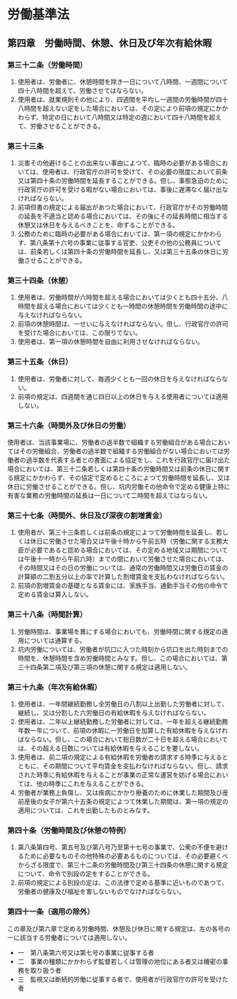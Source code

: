 # 労働基準法

## 第四章　労働時間、休憩、休日及び年次有給休暇

### 第三十二条（労働時間）

1. 使用者は、労働者に、休憩時間を除き一日について八時間、一週間について四十八時間を超えて、労働させてはならない。
2. 使用者は、就業規則その他により、四週間を平均し一週間の労働時間が四十八時間を超えない定をした場合においては、その定により前項の規定にかかわらず、特定の日において八時間又は特定の週において四十八時間を超えて、労働させることができる。

### 第三十三条

1. 災害その他避けることの出来ない事由によつて、臨時の必要がある場合においては、使用者は、行政官庁の許可を受けて、その必要の限度において前条又は第四十条の労働時間を延長することができる。但し、事態急迫のために行政官庁の許可を受ける暇がない場合においては、事後に遅滞なく届け出なければならない。
2. 前項但書の規定による届出があつた場合において、行政官庁がその労働時間の延長を不適当と認める場合においては、その後にその延長時間に相当する休憩又は休日を与えるべきことを、命ずることができる。
3. 公務のために臨時の必要がある場合においては、第一項の規定にかかわらす、第八条第十六号の事業に従事する官吏、公吏その他の公務員については、前条若しくは第四十条の労働時間を延長し、又は第三十五条の休日に労働させることができる。

### 第三十四条（休憩）

1. 使用者は、労働時間が六時間を超える場合においては少くとも四十五分、八時間を超える場合においては少くとも一時間の休憩時間を労働時間の途中に与えなければならない。
2. 前項の休憩時間は、一せいに与えなければならない。但し、行政官庁の許可を受けた場合においては、この限りでない。
3. 使用者は、第一項の休憩時間を自由に利用させなければならない。

### 第三十五条（休日）

1. 使用者は、労働者に対して、毎週少くとも一回の休日を与えなければならない。
2. 前項の規定は、四週間を通じ四日以上の休日を与える使用者については適用しない。

### 第三十六条（時間外及び休日の労働）

使用者は、当該事業場に、労働者の過半数で組織する労働組合がある場合においてはその労働組合、労働者の過半数で組織する労働組合がない場合においては労働者の過半数を代表する者との書面による協定をし、これを行政官庁に届け出た場合においては、第三十二条若しくは第四十条の労働時間又は前条の休日に関する規定にかかわらず、その協定で定めるところによつて労働時間を延長し、又は休日に労働させることができる。但し、坑内労働その他命令で定める健康上特に有害な業務の労働時間の延長は一日について二時間を超えてはならない。

### 第三十七条（時間外、休日及び深夜の割増賃金）

1. 使用者が、第三十三条若しくは前条の規定によつて労働時間を延長し、若しくは休日に労働させた場合又は午後十時から午前五時（労働に関する主務大臣が必要であると認める場合においては、その定める地域又は期間については午後十一時から午前六時）までの間において労働させた場合においては、その時間又はその日の労働については、通常の労働時間又は労働日の賃金の計算額の二割五分以上の率で計算した割増賃金を支払わなければならない。
2. 前項の割増賃金の基礎となる賃金には、家族手当、通勤手当その他の命令で定める賃金は算入しない。

### 第三十八条（時間計算）

1. 労働時間は、事業場を異にする場合においても、労働時間に関する規定の適用については通算する。
2. 坑内労働については、労働者が坑口に入つた時刻から坑口を出た時刻までの時間を、休憩時間を含め労働時間とみなす。但し、この場合においては、第三十四条第二項及び第三項の休憩に関する規定は適用しない。

### 第三十九条（年次有給休暇）

1. 使用者は、一年間継続勤務し全労働日の八割以上出勤した労働者に対して、継続し、又は分割した六労働日の有給休暇を与えなければならない。
2. 使用者は、二年以上継続勤務した労働者に対しては、一年を超える継続勤務年数一年について、前項の休暇に一労働日を加算した有給休暇を与えなければならない。但し、この場合において総日数が二十日を超える場合においては、その超える日数については有給休暇を与えることを要しない。
3. 使用者は、前二項の規定による有給休暇を労働者の請求する時季に与えるとともに、その期間について平均賃金を支払わなければならない。但し、請求された時季に有給休暇を与えることが事業の正常な運営を妨げる場合においては、他の時季にこれを与えることができる。
4. 労働者が業務上負傷し、又は疾病にかかり療養のために休業した期間及び産前産後の女子が第六十五条の規定によつて休業した期間は、第一項の規定の適用については、これを出勤したものとみなす。

### 第四十条（労働時間及び休憩の特例）

1. 第八条第四号、第五号及び第八号乃至第十七号の事業で、公衆の不便を避けるために必要なものその他特殊の必要あるものについては、その必要避くべからざる限度で、第三十二条の労働時間及び第三十四条の休憩に関する規定について、命令で別段の定をすることができる。
2. 前項の規定による別段の定は、この法律で定める基準に近いものであつて、労働者の健康及び福祉を害しないものでなければならない。

### 第四十一条（適用の除外）

この章及び第六章で定める労働時間、休憩及び休日に関する規定は、左の各号の一に該当する労働者については適用しない。

- 一　第八条第六号又は第七号の事業に従事する者
- 二　事業の種類にかかわらず監督若しくは管理の地位にある者又は機密の事務を取り扱う者
- 三　監視又は断続的労働に従事する者で、使用者が行政官庁の許可を受けた者
